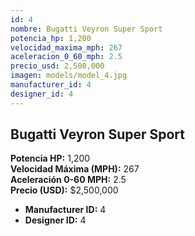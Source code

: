 ```yaml
---
id: 4
nombre: Bugatti Veyron Super Sport
potencia_hp: 1,200
velocidad_maxima_mph: 267
aceleracion_0_60_mph: 2.5
precio_usd: 2,500,000
imagen: models/model_4.jpg
manufacturer_id: 4
designer_id: 4
---
```


## Bugatti Veyron Super Sport

**Potencia HP:** 1,200  
**Velocidad Máxima (MPH):** 267  
**Aceleración 0-60 MPH:** 2.5  
**Precio (USD):** $2,500,000

* **Manufacturer ID:** 4
* **Designer ID:** 4
